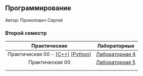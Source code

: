## Программирование

Автор: Прокопович Сергей
### Второй семестр

|  Практические   | Лабораторные |
|:-----------------------:|:---------------------:|
| Практическая 00 - [[C++]](./Practice/00/C++/) [[Python]](./Practice/00/Python/)| [Лабораторная 4](./Lab/04/ReadMe.md) |
|   Практическая 00   | [Лабораторная 5](./Lab/04/ReadMe.md)     |
|||
|||

